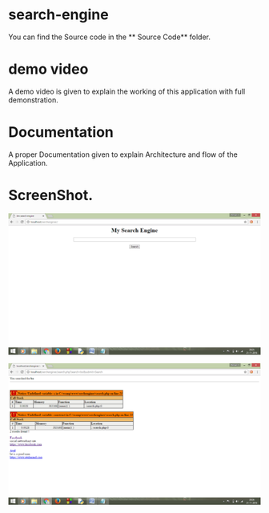# search-engine

You can find the Source code in the ** Source Code** folder.

# demo video

A demo video is given to explain the working of this application with full demonstration.



# Documentation

A proper Documentation given to explain Architecture and flow of the Application.

# ScreenShot.
![alt text](https://github.com/Atul-Anand-Jha/search-engine/blob/master/Images/Screenshot%20(71).png)

![alt text](https://github.com/Atul-Anand-Jha/search-engine/blob/master/Images/Screenshot%20(76).png)
